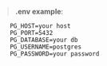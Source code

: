 > **.env example**:

```
    PG_HOST=your host
    PG_PORT=5432
    PG_DATABASE=your db
    PG_USERNAME=postgres
    PG_PASSWORD=your password
```